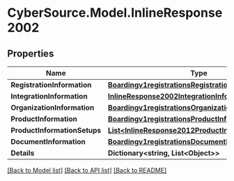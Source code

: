 # CyberSource.Model.InlineResponse2002
## Properties

Name | Type | Description | Notes
------------ | ------------- | ------------- | -------------
**RegistrationInformation** | [**Boardingv1registrationsRegistrationInformation**](Boardingv1registrationsRegistrationInformation.md) |  | [optional] 
**IntegrationInformation** | [**InlineResponse2002IntegrationInformation**](InlineResponse2002IntegrationInformation.md) |  | [optional] 
**OrganizationInformation** | [**Boardingv1registrationsOrganizationInformation**](Boardingv1registrationsOrganizationInformation.md) |  | [optional] 
**ProductInformation** | [**Boardingv1registrationsProductInformation**](Boardingv1registrationsProductInformation.md) |  | [optional] 
**ProductInformationSetups** | [**List&lt;InlineResponse2012ProductInformationSetups&gt;**](InlineResponse2012ProductInformationSetups.md) |  | [optional] 
**DocumentInformation** | [**Boardingv1registrationsDocumentInformation**](Boardingv1registrationsDocumentInformation.md) |  | [optional] 
**Details** | **Dictionary&lt;string, List&lt;Object&gt;&gt;** |  | [optional] 

[[Back to Model list]](../README.md#documentation-for-models) [[Back to API list]](../README.md#documentation-for-api-endpoints) [[Back to README]](../README.md)

